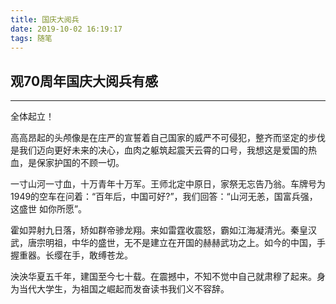 ```yaml
---
title: 国庆大阅兵
date: 2019-10-02 16:19:17
tags: 随笔
---
```


## 观70周年国庆大阅兵有感

----------

全体起立！

高高昂起的头颅像是在庄严的宣誓着自己国家的威严不可侵犯，整齐而坚定的步伐是我们迈向更好未来的决心，血肉之躯筑起震天云霄的口号，我想这是爱国的热血，是保家护国的不顾一切。

 <!-- more -->

一寸山河一寸血，十万青年十万军。王师北定中原日，家祭无忘告乃翁。车牌号为1949的空车在问着：“百年后，中国可好?”，我们回答：“山河无恙，国富兵强， 这盛世 如你所愿”。

霍如羿射九日落，矫如群帝骖龙翔。来如雷霆收震怒，霸如江海凝清光。秦皇汉武，唐宗明祖，中华的盛世，无不是建立在开国的赫赫武功之上。如今的中国，手握重器。长缨在手，敢缚苍龙。

泱泱华夏五千年，建国至今七十载。在震撼中，不知不觉中自己就肃穆了起来。身为当代大学生，为祖国之崛起而发奋读书我们义不容辞。